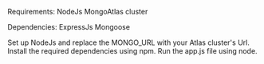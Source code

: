 Requirements:
NodeJs
MongoAtlas cluster

Dependencies:
ExpressJs
Mongoose

Set up NodeJs and replace the MONGO_URL with your Atlas cluster's Url. 
Install the required dependencies  using npm. 
Run the app.js file using node. 
